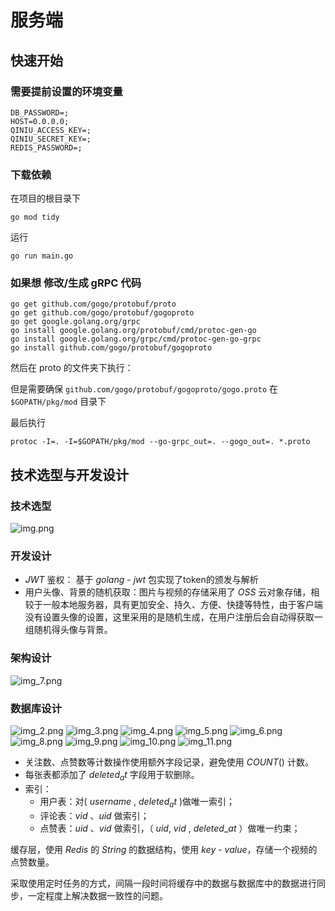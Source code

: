 # 服务端

## 快速开始
### 需要提前设置的环境变量
```
DB_PASSWORD=;
HOST=0.0.0.0;
QINIU_ACCESS_KEY=;
QINIU_SECRET_KEY=;
REDIS_PASSWORD=;
```

### 下载依赖
在项目的根目录下
```
go mod tidy
```
运行
```
go run main.go
```

### 如果想 修改/生成 gRPC 代码
```
go get github.com/gogo/protobuf/proto 
go get github.com/gogo/protobuf/gogoproto
go get google.golang.org/grpc
go install google.golang.org/protobuf/cmd/protoc-gen-go
go install google.golang.org/grpc/cmd/protoc-gen-go-grpc
go install github.com/gogo/protobuf/gogoproto 
```
然后在 proto 的文件夹下执行：

但是需要确保 ```github.com/gogo/protobuf/gogoproto/gogo.proto``` 在 ```$GOPATH/pkg/mod``` 目录下

最后执行
```
protoc -I=. -I=$GOPATH/pkg/mod --go-grpc_out=. --gogo_out=. *.proto
```

## 技术选型与开发设计
### 技术选型
![img.png](img.png)

### 开发设计
* $JWT$ 鉴权： 基于 $golang$ - $jwt$ 包实现了token的颁发与解析
* 用户头像、背景的随机获取：图片与视频的存储采用了 $OSS$ 云对象存储，相较于一般本地服务器，具有更加安全、持久、方便、快捷等特性，由于客户端没有设置头像的设置，这里采用的是随机生成，在用户注册后会自动得获取一组随机得头像与背景。

### 架构设计
![img_7.png](img_7.png)

### 数据库设计

![img_2.png](img_2.png) ![img_3.png](img_3.png) ![img_4.png](img_4.png)
![img_5.png](img_5.png) ![img_6.png](img_6.png) ![img_8.png](img_8.png)
![img_9.png](img_9.png) ![img_10.png](img_10.png) ![img_11.png](img_11.png)
* 关注数、点赞数等计数操作使用额外字段记录，避免使用 $COUNT()$ 计数。 
* 每张表都添加了 $deleted_at$ 字段用于软删除。
* 索引：
    - 用户表：对( $username$ , $deleted_at$ )做唯一索引；
    - 评论表：$vid$ 、$uid$ 做索引；
    - 点赞表：$uid$ 、$vid$ 做索引，（ $uid$, $vid$ , $deleted$_$at$ ）做唯一约束；


缓存层，使用 $Redis$ 的 $String$ 的数据结构，使用 $key$ - $value$，存储一个视频的点赞数量。

采取使用定时任务的方式，间隔一段时间将缓存中的数据与数据库中的数据进行同步，一定程度上解决数据一致性的问题。